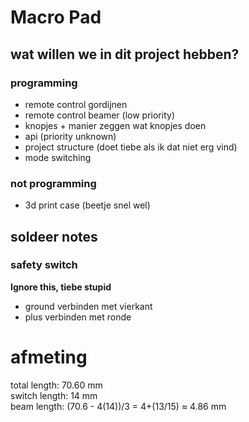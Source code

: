 # Macro Pad

## wat willen we in dit project hebben?

### programming

- remote control gordijnen
- remote control beamer (low priority)
- knopjes + manier zeggen wat knopjes doen
- api (priority unknown)
- project structure (doet tiebe als ik dat niet erg vind)
- mode switching

### not programming

- 3d print case (beetje snel wel)



## soldeer notes

### safety switch

**Ignore this, tiebe stupid**
- ground verbinden met vierkant
- plus verbinden met ronde


# afmeting 
total length: 70.60 mm  
switch length: 14 mm  
beam length: (70.6 - 4(14))/3 = 4+(13/15) ≈ 4.86 mm

